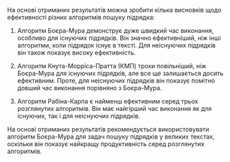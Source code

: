 На основі отриманих результатів можна зробити кілька висновків щодо ефективності різних алгоритмів пошуку підрядка:

1. Алгоритм Боєра-Мура демонструє дуже швидкий час виконання, особливо для існуючих підрядків. Він значно ефективніший, ніж інші алгоритми, коли підрядок існує в тексті. Для неіснуючих підрядків він також показує високу ефективність.

2. Алгоритм Кнута-Морріса-Пратта (КМП) трохи повільніший, ніж Боєра-Мура для існуючих підрядків, але все ще залишається досить ефективним. Проте, для неіснуючих підрядків він показує помітно довший час виконання порівняно з Боєра-Мура.

3. Алгоритм Рабіна-Карпа є найменш ефективним серед трьох розглянутих алгоритмів. Він має найгірший час виконання як для існуючих, так і для неіснуючих підрядків.

На основі отриманих результатів рекомендується використовувати алгоритм Боєра-Мура для задач пошуку підрядків у великих текстах, оскільки він показує найкращу продуктивність серед розглянутих алгоритмів.